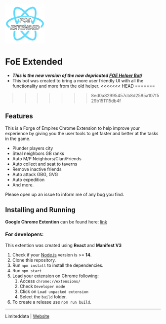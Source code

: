<img src="src/assets/img/icon-128.png" width="128"/>

# FoE Extended


- **_This is the new version of the now depricated [FOE Helper Bot](https://github.com/limiteddata/FOE-Helper-Bot)!_**
- This bot was created to bring a more user friendly UI with all the functionality and more from the old helper.
<<<<<<< HEAD
=======
>>>>>>> 8ed0a82995457cb8d2585a107f529b151115db4f

## Features

This is a Forge of Empires Chrome Extension to help improve your experience by giving you the user tools to get faster and better at the tasks in the game.

- Plunder players city
- Steal neighbors GB ranks
- Auto M/P Neighbors/Clan/Friends
- Auto collect and seat to taverns 
- Remove inactive friends
- Auto attack GBG, GVG
- Auto expedition
- And more.

Please open up an issue to inform me of any bug you find.

## Installing and Running

**Google Chrome Extention** can be found here: [link](https://)


### For developers:

This extention was created using **React** and **Manifest V3**

1. Check if your [Node.js](https://nodejs.org/) version is >= **14**.
2. Clone this repository.
3. Run `npm install` to install the dependencies.
4. Run `npm start`
5. Load your extension on Chrome following:
   1. Access `chrome://extensions/`
   2. Check `Developer mode`
   3. Click on `Load unpacked extension`
   4. Select the `build` folder.
6. To create a release use `npm run build`.

---

Limiteddata | [Website](https://github.com/limiteddata)

